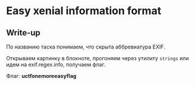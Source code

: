 # Easy xenial information format

## Write-up

По названию таска понимаем, что скрыта аббревиатура EXIF.

Открываем картинку в блокноте, прогоняем через утилиту `strings` или идем на exif.regex.info, получаем флаг.

Флаг: **uctfonemoreeasyflag**
 
